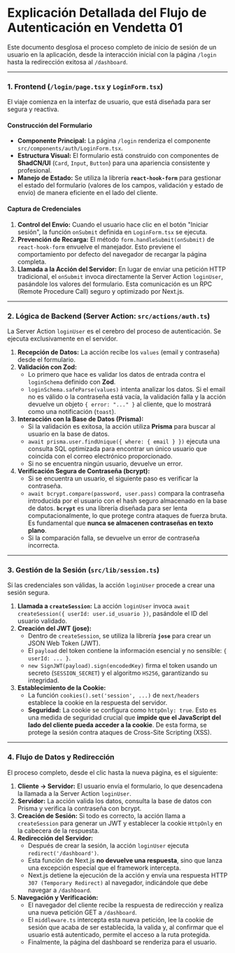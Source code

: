 # Explicación Detallada del Flujo de Autenticación en Vendetta 01

Este documento desglosa el proceso completo de inicio de sesión de un usuario en la aplicación, desde la interacción inicial con la página `/login` hasta la redirección exitosa al `/dashboard`.

---

### 1. Frontend (`/login/page.tsx` y `LoginForm.tsx`)

El viaje comienza en la interfaz de usuario, que está diseñada para ser segura y reactiva.

#### **Construcción del Formulario**

-   **Componente Principal:** La página `/login` renderiza el componente `src/components/auth/LoginForm.tsx`.
-   **Estructura Visual:** El formulario está construido con componentes de **ShadCN/UI** (`Card`, `Input`, `Button`) para una apariencia consistente y profesional.
-   **Manejo de Estado:** Se utiliza la librería **`react-hook-form`** para gestionar el estado del formulario (valores de los campos, validación y estado de envío) de manera eficiente en el lado del cliente.

#### **Captura de Credenciales**

1.  **Control del Envío:** Cuando el usuario hace clic en el botón "Iniciar sesión", la función `onSubmit` definida en `LoginForm.tsx` se ejecuta.
2.  **Prevención de Recarga:** El método `form.handleSubmit(onSubmit)` de `react-hook-form` envuelve el manejador. Esto previene el comportamiento por defecto del navegador de recargar la página completa.
3.  **Llamada a la Acción del Servidor:** En lugar de enviar una petición HTTP tradicional, el `onSubmit` invoca directamente la Server Action `loginUser`, pasándole los valores del formulario. Esta comunicación es un RPC (Remote Procedure Call) seguro y optimizado por Next.js.

---

### 2. Lógica de Backend (Server Action: `src/actions/auth.ts`)

La Server Action `loginUser` es el cerebro del proceso de autenticación. Se ejecuta exclusivamente en el servidor.

1.  **Recepción de Datos:** La acción recibe los `values` (email y contraseña) desde el formulario.
2.  **Validación con Zod:**
    -   Lo primero que hace es validar los datos de entrada contra el `loginSchema` definido con **Zod**.
    -   `loginSchema.safeParse(values)` intenta analizar los datos. Si el email no es válido o la contraseña está vacía, la validación falla y la acción devuelve un objeto `{ error: "..." }` al cliente, que lo mostrará como una notificación (`toast`).
3.  **Interacción con la Base de Datos (Prisma):**
    -   Si la validación es exitosa, la acción utiliza **Prisma** para buscar al usuario en la base de datos.
    -   `await prisma.user.findUnique({ where: { email } })` ejecuta una consulta SQL optimizada para encontrar un único usuario que coincida con el correo electrónico proporcionado.
    -   Si no se encuentra ningún usuario, devuelve un error.
4.  **Verificación Segura de Contraseña (bcrypt):**
    -   Si se encuentra un usuario, el siguiente paso es verificar la contraseña.
    -   `await bcrypt.compare(password, user.pass)` compara la contraseña introducida por el usuario con el hash seguro almacenado en la base de datos. **`bcrypt`** es una librería diseñada para ser lenta computacionalmente, lo que protege contra ataques de fuerza bruta. Es fundamental que **nunca se almacenen contraseñas en texto plano**.
    -   Si la comparación falla, se devuelve un error de contraseña incorrecta.

---

### 3. Gestión de la Sesión (`src/lib/session.ts`)

Si las credenciales son válidas, la acción `loginUser` procede a crear una sesión segura.

1.  **Llamada a `createSession`:** La acción `loginUser` invoca `await createSession({ userId: user.id_usuario })`, pasándole el ID del usuario validado.
2.  **Creación del JWT (jose):**
    -   Dentro de `createSession`, se utiliza la librería **`jose`** para crear un JSON Web Token (JWT).
    -   El `payload` del token contiene la información esencial y no sensible: `{ userId: ... }`.
    -   `new SignJWT(payload).sign(encodedKey)` firma el token usando un secreto (`SESSION_SECRET`) y el algoritmo `HS256`, garantizando su integridad.
3.  **Establecimiento de la Cookie:**
    -   La función `cookies().set('session', ...)` de `next/headers` establece la cookie en la respuesta del servidor.
    -   **Seguridad:** La cookie se configura como `httpOnly: true`. Esto es una medida de seguridad crucial que **impide que el JavaScript del lado del cliente pueda acceder a la cookie**. De esta forma, se protege la sesión contra ataques de Cross-Site Scripting (XSS).

---

### 4. Flujo de Datos y Redirección

El proceso completo, desde el clic hasta la nueva página, es el siguiente:

1.  **Cliente -> Servidor:** El usuario envía el formulario, lo que desencadena la llamada a la Server Action `loginUser`.
2.  **Servidor:** La acción valida los datos, consulta la base de datos con Prisma y verifica la contraseña con bcrypt.
3.  **Creación de Sesión:** Si todo es correcto, la acción llama a `createSession` para generar un JWT y establecer la cookie `HttpOnly` en la cabecera de la respuesta.
4.  **Redirección del Servidor:**
    -   Después de crear la sesión, la acción `loginUser` ejecuta `redirect('/dashboard')`.
    -   Esta función de Next.js **no devuelve una respuesta**, sino que lanza una excepción especial que el framework intercepta.
    -   Next.js detiene la ejecución de la acción y envía una respuesta HTTP `307 (Temporary Redirect)` al navegador, indicándole que debe navegar a `/dashboard`.
5.  **Navegación y Verificación:**
    -   El navegador del cliente recibe la respuesta de redirección y realiza una nueva petición GET a `/dashboard`.
    -   El `middleware.ts` intercepta esta nueva petición, lee la cookie de sesión que acaba de ser establecida, la valida y, al confirmar que el usuario está autenticado, permite el acceso a la ruta protegida.
    -   Finalmente, la página del dashboard se renderiza para el usuario.
